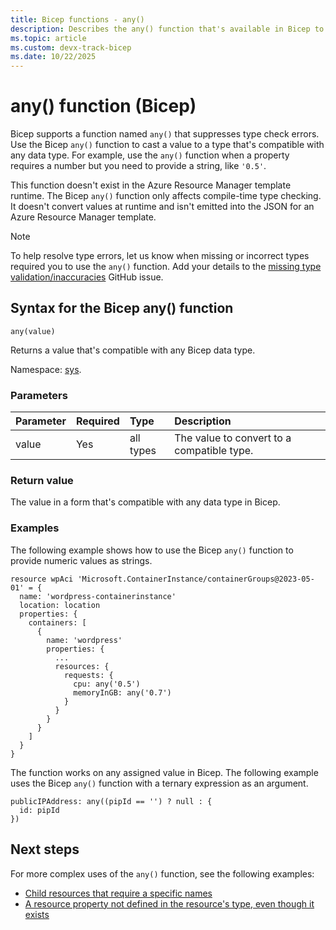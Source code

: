 ```yaml
---
title: Bicep functions - any()
description: Describes the any() function that's available in Bicep to convert types.
ms.topic: article
ms.custom: devx-track-bicep
ms.date: 10/22/2025
---
```


# any() function (Bicep)

Bicep supports a function named `any()` that suppresses type check errors. Use the Bicep `any()` function to cast a value to a type that's compatible with any data type. For example, use the `any()` function when a property requires a number but you need to provide a string, like `'0.5'`.

This function doesn't exist in the Azure Resource Manager template runtime. The Bicep `any()` function only affects compile-time type checking. It doesn't convert values at runtime and isn't emitted into the JSON for an Azure Resource Manager template.

> [!NOTE]
> To help resolve type errors, let us know when missing or incorrect types required you to use the `any()` function. Add your details to the [missing type validation/inaccuracies](https://github.com/Azure/bicep/issues/784) GitHub issue.

## Syntax for the Bicep any() function

`any(value)`

Returns a value that's compatible with any Bicep data type.

Namespace: [sys](bicep-functions.md#namespaces-for-functions).

### Parameters

| Parameter | Required | Type | Description |
|:--- |:--- |:--- |:--- |
| value | Yes | all types | The value to convert to a compatible type. |

### Return value

The value in a form that's compatible with any data type in Bicep.

### Examples

The following example shows how to use the Bicep `any()` function to provide numeric values as strings.

```bicep
resource wpAci 'Microsoft.ContainerInstance/containerGroups@2023-05-01' = {
  name: 'wordpress-containerinstance'
  location: location
  properties: {
    containers: [
      {
        name: 'wordpress'
        properties: {
          ...
          resources: {
            requests: {
              cpu: any('0.5')
              memoryInGB: any('0.7')
            }
          }
        }
      }
    ]
  }
}
```

The function works on any assigned value in Bicep. The following example uses the Bicep `any()` function with a ternary expression as an argument.

```bicep
publicIPAddress: any((pipId == '') ? null : {
  id: pipId
})
```

## Next steps

For more complex uses of the `any()` function, see the following examples:

* [Child resources that require a specific names](https://github.com/Azure/bicep/blob/62eb8109ae51d4ee4a509d8697ef9c0848f36fe4/docs/examples/201/api-management-create-all-resources/main.bicep#L247)
* [A resource property not defined in the resource's type, even though it exists](https://github.com/Azure/azure-quickstart-templates/blob/master/quickstarts/microsoft.insights/log-analytics-with-solutions-and-diagnostics/main.bicep#L26)

